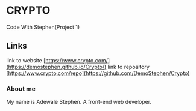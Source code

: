 # CRYPTO

Code With Stephen(Project 1)

## Links

link to website
[https://www.crypto.com/](https://demostephen.github.io/Crypto/)
link to repository
[https://www.crypto.com/repo](https://github.com/DemoStephen/Crypto)

### About me

My name is Adewale Stephen. A front-end web developer.

